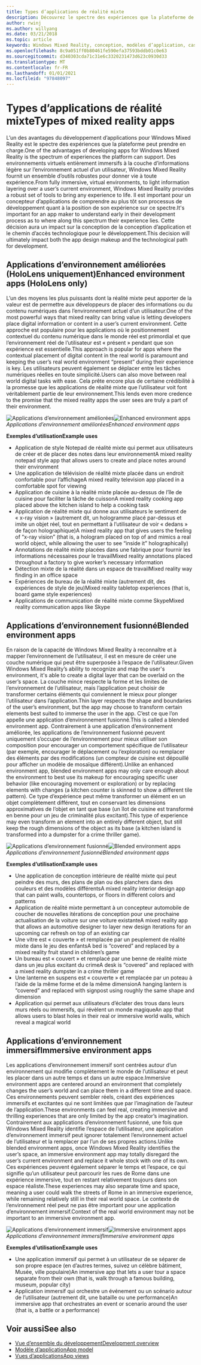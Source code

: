 ```yaml
---
title: Types d’applications de réalité mixte
description: Découvrez le spectre des expériences que la plateforme de réalité mixte peut prendre en charge, des environnements entièrement immersifs à la couche d’informations légères sur l’environnement actuel d’un utilisateur.
author: rwinj
ms.author: willyang
ms.date: 03/21/2018
ms.topic: article
keywords: Windows Mixed Reality, conception, modèles d’application, casque de réalité mixte, casque Windows Mixed realisation, casque de réalité virtuelle, HoloLens
ms.openlocfilehash: 8c9a051ff0b80461fe590efa37593bddb01c0e63
ms.sourcegitcommit: d340303cda71c31e6c3320231473d623c0930d33
ms.translationtype: MT
ms.contentlocale: fr-FR
ms.lasthandoff: 01/01/2021
ms.locfileid: "97848097"
---
```

# <a name="types-of-mixed-reality-apps"></a><span data-ttu-id="3695a-104">Types d’applications de réalité mixte</span><span class="sxs-lookup"><span data-stu-id="3695a-104">Types of mixed reality apps</span></span>

<span data-ttu-id="3695a-105">L’un des avantages du développement d’applications pour Windows Mixed Reality est le spectre des expériences que la plateforme peut prendre en charge.</span><span class="sxs-lookup"><span data-stu-id="3695a-105">One of the advantages of developing apps for Windows Mixed Reality is the spectrum of experiences the platform can support.</span></span> <span data-ttu-id="3695a-106">Des environnements virtuels entièrement immersifs à la couche d’informations légère sur l’environnement actuel d’un utilisateur, Windows Mixed Reality fournit un ensemble d’outils robustes pour donner vie à toute expérience.</span><span class="sxs-lookup"><span data-stu-id="3695a-106">From fully immersive, virtual environments, to light information layering over a user’s current environment, Windows Mixed Reality provides a robust set of tools to bring any experience to life.</span></span> <span data-ttu-id="3695a-107">Il est important pour un concepteur d’applications de comprendre au plus tôt son processus de développement quant à la position de son expérience sur ce spectre.</span><span class="sxs-lookup"><span data-stu-id="3695a-107">It's important for an app maker to understand early in their development process as to where along this spectrum their experience lies.</span></span> <span data-ttu-id="3695a-108">Cette décision aura un impact sur la conception de la conception d’application et le chemin d’accès technologique pour le développement.</span><span class="sxs-lookup"><span data-stu-id="3695a-108">This decision will ultimately impact both the app design makeup and the technological path for development.</span></span>

## <a name="enhanced-environment-apps-hololens-only"></a><span data-ttu-id="3695a-109">Applications d’environnement améliorées (HoloLens uniquement)</span><span class="sxs-lookup"><span data-stu-id="3695a-109">Enhanced environment apps (HoloLens only)</span></span>

<span data-ttu-id="3695a-110">L’un des moyens les plus puissants dont la réalité mixte peut apporter de la valeur est de permettre aux développeurs de placer des informations ou du contenu numériques dans l’environnement actuel d’un utilisateur.</span><span class="sxs-lookup"><span data-stu-id="3695a-110">One of the most powerful ways that mixed reality can bring value is letting developers place digital information or content in a user’s current environment.</span></span> <span data-ttu-id="3695a-111">Cette approche est populaire pour les applications où le positionnement contextuel du contenu numérique dans le monde réel est primordial et que l’environnement réel de l’utilisateur est « présent » pendant que son expérience est essentielle.</span><span class="sxs-lookup"><span data-stu-id="3695a-111">This approach is popular for apps where the contextual placement of digital content in the real world is paramount and keeping the user’s real world environment “present” during their experience is key.</span></span> <span data-ttu-id="3695a-112">Les utilisateurs peuvent également se déplacer entre les tâches numériques réelles en toute simplicité.</span><span class="sxs-lookup"><span data-stu-id="3695a-112">Users can also move between real world digital tasks with ease.</span></span> <span data-ttu-id="3695a-113">Cela prête encore plus de certaine crédibilité à la promesse que les applications de réalité mixte que l’utilisateur voit font véritablement partie de leur environnement.</span><span class="sxs-lookup"><span data-stu-id="3695a-113">This lends even more credence to the promise that the mixed reality apps the user sees are truly a part of their environment.</span></span>

<span data-ttu-id="3695a-114">![Applications d’environnement améliorées](images/enhancedenvironmentapps-640px.jpg)</span><span class="sxs-lookup"><span data-stu-id="3695a-114">![Enhanced environment apps](images/enhancedenvironmentapps-640px.jpg)</span></span><br>
<span data-ttu-id="3695a-115">*Applications d’environnement améliorées*</span><span class="sxs-lookup"><span data-stu-id="3695a-115">*Enhanced environment apps*</span></span>

<span data-ttu-id="3695a-116">**Exemples d’utilisation**</span><span class="sxs-lookup"><span data-stu-id="3695a-116">**Example uses**</span></span>
* <span data-ttu-id="3695a-117">Application de style Notepad de réalité mixte qui permet aux utilisateurs de créer et de placer des notes dans leur environnement</span><span class="sxs-lookup"><span data-stu-id="3695a-117">A mixed reality notepad style app that allows users to create and place notes around their environment</span></span>
* <span data-ttu-id="3695a-118">Une application de télévision de réalité mixte placée dans un endroit confortable pour l’affichage</span><span class="sxs-lookup"><span data-stu-id="3695a-118">A mixed reality television app placed in a comfortable spot for viewing</span></span>
* <span data-ttu-id="3695a-119">Application de cuisine à la réalité mixte placée au-dessus de l’île de cuisine pour faciliter la tâche de cuisson</span><span class="sxs-lookup"><span data-stu-id="3695a-119">A mixed reality cooking app placed above the kitchen island to help a cooking task</span></span>
* <span data-ttu-id="3695a-120">Application de réalité mixte qui donne aux utilisateurs le sentiment de « x-ray vision » (autrement dit, un hologramme placé par-dessus et imite un objet réel, tout en permettant à l’utilisateur de voir « dedans » de façon holographique)</span><span class="sxs-lookup"><span data-stu-id="3695a-120">A mixed reality app that gives users the feeling of “x-ray vision” (that is, a hologram placed on top of and mimics a real world object, while allowing the user to see “inside it” holographically)</span></span>
* <span data-ttu-id="3695a-121">Annotations de réalité mixte placées dans une fabrique pour fournir les informations nécessaires pour le travail</span><span class="sxs-lookup"><span data-stu-id="3695a-121">Mixed reality annotations placed throughout a factory to give worker’s necessary information</span></span>
* <span data-ttu-id="3695a-122">Détection mixte de la réalité dans un espace de travail</span><span class="sxs-lookup"><span data-stu-id="3695a-122">Mixed reality way finding in an office space</span></span>
* <span data-ttu-id="3695a-123">Expériences de bureau de la réalité mixte (autrement dit, des expériences de style de jeu)</span><span class="sxs-lookup"><span data-stu-id="3695a-123">Mixed reality tabletop experiences (that is, board game style experiences)</span></span>
* <span data-ttu-id="3695a-124">Applications de communication de réalité mixte comme Skype</span><span class="sxs-lookup"><span data-stu-id="3695a-124">Mixed reality communication apps like Skype</span></span>

## <a name="blended-environment-apps"></a><span data-ttu-id="3695a-125">Applications d’environnement fusionné</span><span class="sxs-lookup"><span data-stu-id="3695a-125">Blended environment apps</span></span>

<span data-ttu-id="3695a-126">En raison de la capacité de Windows Mixed Reality à reconnaître et à mapper l’environnement de l’utilisateur, il est en mesure de créer une couche numérique qui peut être superposée à l’espace de l’utilisateur.</span><span class="sxs-lookup"><span data-stu-id="3695a-126">Given Windows Mixed Reality’s ability to recognize and map the user's environment, it's able to create a digital layer that can be overlaid on the user’s space.</span></span> <span data-ttu-id="3695a-127">La couche mince respecte la forme et les limites de l’environnement de l’utilisateur, mais l’application peut choisir de transformer certains éléments qui conviennent le mieux pour plonger l’utilisateur dans l’application.</span><span class="sxs-lookup"><span data-stu-id="3695a-127">Thin layer respects the shape and boundaries of the user’s environment, but the app may choose to transform certain elements best suited to immerse the user in the app.</span></span> <span data-ttu-id="3695a-128">C’est ce que l’on appelle une application d’environnement fusionné.</span><span class="sxs-lookup"><span data-stu-id="3695a-128">This is called a blended environment app.</span></span> <span data-ttu-id="3695a-129">Contrairement à une application d’environnement améliorée, les applications de l’environnement fusionné peuvent uniquement s’occuper de l’environnement pour mieux utiliser son composition pour encourager un comportement spécifique de l’utilisateur (par exemple, encourager le déplacement ou l’exploration) ou remplacer des éléments par des modifications (un compteur de cuisine est dépouillé pour afficher un modèle de mosaïque différent).</span><span class="sxs-lookup"><span data-stu-id="3695a-129">Unlike an enhanced environment app, blended environment apps may only care enough about the environment to best use its makeup for encouraging specific user behavior (like encouraging movement or exploration) or by replacing elements with changes (a kitchen counter is skinned to show a different tile pattern).</span></span> <span data-ttu-id="3695a-130">Ce type d’expérience peut même transformer un élément en un objet complètement différent, tout en conservant les dimensions approximatives de l’objet en tant que base (un îlot de cuisine est transformé en benne pour un jeu de criminalité plus excitant).</span><span class="sxs-lookup"><span data-stu-id="3695a-130">This type of experience may even transform an element into an entirely different object, but still keep the rough dimensions of the object as its base (a kitchen island is transformed into a dumpster for a crime thriller game).</span></span>

<span data-ttu-id="3695a-131">![Applications d’environnement fusionné](images/blendedenvironmentapps-640px.jpg)</span><span class="sxs-lookup"><span data-stu-id="3695a-131">![Blended environment apps](images/blendedenvironmentapps-640px.jpg)</span></span><br>
<span data-ttu-id="3695a-132">*Applications d’environnement fusionné*</span><span class="sxs-lookup"><span data-stu-id="3695a-132">*Blended environment apps*</span></span>

<span data-ttu-id="3695a-133">**Exemples d’utilisation**</span><span class="sxs-lookup"><span data-stu-id="3695a-133">**Example uses**</span></span>
* <span data-ttu-id="3695a-134">Une application de conception intérieure de réalité mixte qui peut peindre des murs, des plans de plan ou des planchers dans des couleurs et des modèles différents</span><span class="sxs-lookup"><span data-stu-id="3695a-134">A mixed reality interior design app that can paint walls, countertops, or floors in different colors and patterns</span></span>
* <span data-ttu-id="3695a-135">Application de réalité mixte permettant à un concepteur automobile de coucher de nouvelles itérations de conception pour une prochaine actualisation de la voiture sur une voiture existante</span><span class="sxs-lookup"><span data-stu-id="3695a-135">A mixed reality app that allows an automotive designer to layer new design iterations for an upcoming car refresh on top of an existing car</span></span>
* <span data-ttu-id="3695a-136">Une vitre est « couverte » et remplacée par un peuplement de réalité mixte dans le jeu des enfants</span><span class="sxs-lookup"><span data-stu-id="3695a-136">A bed is “covered” and replaced by a mixed reality fruit stand in children’s game</span></span>
* <span data-ttu-id="3695a-137">Un bureau est « couvert » et remplacé par une benne de réalité mixte dans un jeu plus excitant du crime</span><span class="sxs-lookup"><span data-stu-id="3695a-137">A desk is “covered” and replaced with a mixed reality dumpster in a crime thriller game</span></span>
* <span data-ttu-id="3695a-138">Une lanterne en suspens est « couverte » et remplacée par un poteau à l’aide de la même forme et de la même dimension</span><span class="sxs-lookup"><span data-stu-id="3695a-138">A hanging lantern is “covered” and replaced with signpost using roughly the same shape and dimension</span></span>
* <span data-ttu-id="3695a-139">Application qui permet aux utilisateurs d’éclater des trous dans leurs murs réels ou immersifs, qui révèlent un monde magique</span><span class="sxs-lookup"><span data-stu-id="3695a-139">An app that allows users to blast holes in their real or immersive world walls, which reveal a magical world</span></span>

## <a name="immersive-environment-apps"></a><span data-ttu-id="3695a-140">Applications d’environnement immersif</span><span class="sxs-lookup"><span data-stu-id="3695a-140">Immersive environment apps</span></span>

<span data-ttu-id="3695a-141">Les applications d’environnement immersif sont centrées autour d’un environnement qui modifie complètement le monde de l’utilisateur et peut les placer dans un autre temps et dans un autre espace.</span><span class="sxs-lookup"><span data-stu-id="3695a-141">Immersive environment apps are centered around an environment that completely changes the user’s world and can place them in a different time and space.</span></span> <span data-ttu-id="3695a-142">Ces environnements peuvent sembler réels, créant des expériences immersifs et excitantes qui ne sont limitées que par l’imagination de l’auteur de l’application.</span><span class="sxs-lookup"><span data-stu-id="3695a-142">These environments can feel real, creating immersive and thrilling experiences that are only limited by the app creator’s imagination.</span></span> <span data-ttu-id="3695a-143">Contrairement aux applications d’environnement fusionné, une fois que Windows Mixed Reality identifie l’espace de l’utilisateur, une application d’environnement immersif peut ignorer totalement l’environnement actuel de l’utilisateur et la remplacer par l’un de ses propres actions.</span><span class="sxs-lookup"><span data-stu-id="3695a-143">Unlike blended environment apps, once Windows Mixed Reality identifies the user’s space, an immersive environment app may totally disregard the user’s current environment and replace it whole stock with one of its own.</span></span> <span data-ttu-id="3695a-144">Ces expériences peuvent également séparer le temps et l’espace, ce qui signifie qu’un utilisateur peut parcourir les rues de Rome dans une expérience immersive, tout en restant relativement toujours dans son espace réaliste.</span><span class="sxs-lookup"><span data-stu-id="3695a-144">These experiences may also separate time and space, meaning a user could walk the streets of Rome in an immersive experience, while remaining relatively still in their real world space.</span></span> <span data-ttu-id="3695a-145">Le contexte de l’environnement réel peut ne pas être important pour une application d’environnement immersif.</span><span class="sxs-lookup"><span data-stu-id="3695a-145">Context of the real world environment may not be important to an immersive environment app.</span></span>

<span data-ttu-id="3695a-146">![Applications d’environnement immersif](images/windows-mixed-reality-640px.jpg)</span><span class="sxs-lookup"><span data-stu-id="3695a-146">![Immersive environment apps](images/windows-mixed-reality-640px.jpg)</span></span><br>
<span data-ttu-id="3695a-147">*Applications d’environnement immersif*</span><span class="sxs-lookup"><span data-stu-id="3695a-147">*Immersive environment apps*</span></span>

<span data-ttu-id="3695a-148">**Exemples d’utilisation**</span><span class="sxs-lookup"><span data-stu-id="3695a-148">**Example uses**</span></span>
* <span data-ttu-id="3695a-149">Une application immersif qui permet à un utilisateur de se séparer de son propre espace (en d’autres termes, suivez un célèbre bâtiment, Musée, ville populaire)</span><span class="sxs-lookup"><span data-stu-id="3695a-149">An immersive app that lets a user tour a space separate from their own (that is, walk through a famous building, museum, popular city)</span></span>
* <span data-ttu-id="3695a-150">Application immersif qui orchestre un événement ou un scénario autour de l’utilisateur (autrement dit, une bataille ou une performance)</span><span class="sxs-lookup"><span data-stu-id="3695a-150">An immersive app that orchestrates an event or scenario around the user (that is, a battle or a performance)</span></span>

## <a name="see-also"></a><span data-ttu-id="3695a-151">Voir aussi</span><span class="sxs-lookup"><span data-stu-id="3695a-151">See also</span></span>

* [<span data-ttu-id="3695a-152">Vue d’ensemble du développement</span><span class="sxs-lookup"><span data-stu-id="3695a-152">Development overview</span></span>](../develop/development.md)
* [<span data-ttu-id="3695a-153">Modèle d’application</span><span class="sxs-lookup"><span data-stu-id="3695a-153">App model</span></span>](app-model.md)
* [<span data-ttu-id="3695a-154">Vues d’applications</span><span class="sxs-lookup"><span data-stu-id="3695a-154">App views</span></span>](app-views.md)
